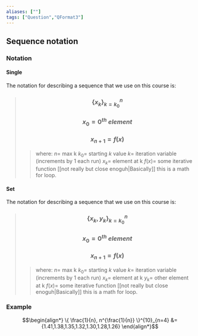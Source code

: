 ```yaml
---
aliases: [""]
tags: ["Question","QFormat3"]
---
```


#### 
## Sequence notation

### Notation
#### Single
The notation for describing a sequence that we use on this course is:
> ### $$ \{ x_{k} \}^{n}_{k=k_{0}} $$ 
> ### $$ x_{0} = 0^{th}\:element $$
> ### $$ x_{n+1} = f(x) $$
>> where:
>> $n=$ max k
>> $k_{0}=$ starting $k$ value
>> $k=$ iteration variable (increments by 1 each run)
>> $x_{k}=$ element at k 
>> $f(x)=$ some iterative function
>> [[not really but close enoguh|Basically]] this is a math for loop.

#### Set
The notation for describing a sequence that we use on this course is:
> ### $$ \{ x_{k}, y_{k} \}^{n}_{k=k_{0}} $$ 
> ### $$ x_{0} = 0^{th}\:element $$
> ### $$ x_{n+1} = f(x) $$
>> where:
>> $n=$ max k
>> $k_{0}=$ starting $k$ value
>> $k=$ iteration variable (increments by 1 each run)
>> $x_{k}=$ element at k 
>> $y_{k}=$ other element at k
>> $f(x)=$ some iterative function
>> [[not really but close enoguh|Basically]] this is a math for loop.

### Example
$$\begin{align*}
\{ \frac{1}{n}, n^{\frac{1}{n}} \}^{10}_{n=4} &= {1.41,1.38,1.35,1.32,1.30,1.28,1.26}
\end{align*}$$